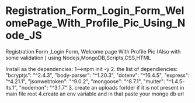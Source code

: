 # Registration_Form_Login_Form_WelomePage_With_Profile_Pic_Using_Node_JS
Registration Form ,Login Form, Welcome page With Profile Pic (Also  with some validation ) using Nodejs,MongoDB,Scripts,CSS,HTML


Install aa the dependencies:
1-->npm init -y
2. the list of dependiencies:
  "bcryptjs": "^2.4.3",
    "body-parser": "^1.20.3",
    "dotenv": "^16.4.5",
    "express": "^4.21.1",
    "jsonwebtoken": "^9.0.2",
    "mongoose": "^8.7.1",
    "multer": "^1.4.5-lts.1",
    "nodemon": "^3.1.7"
3. create an uploads forlder if it is not present in main file root
4.create an env variable and in that paste your mongo db url
